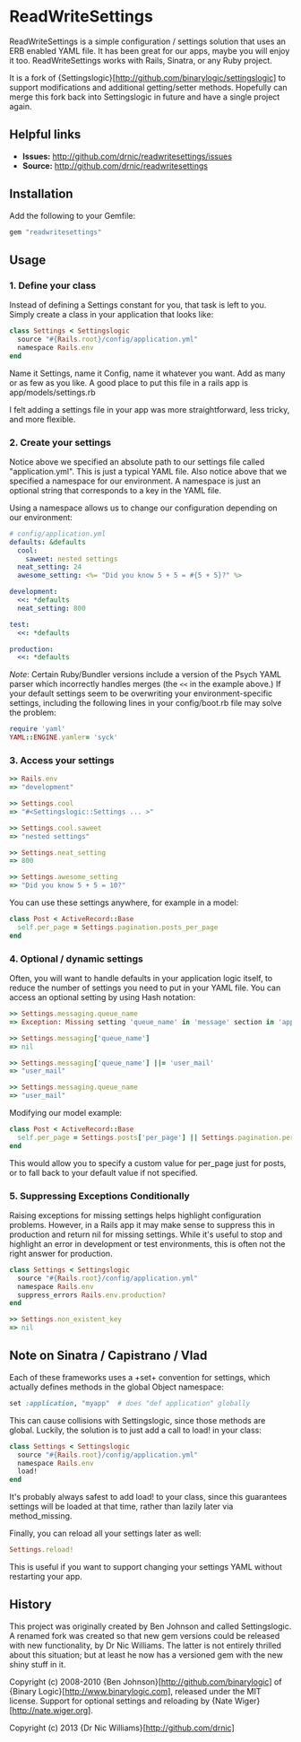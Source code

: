 # ReadWriteSettings

ReadWriteSettings is a simple configuration / settings solution that uses an ERB enabled YAML file. It has been great for
our apps, maybe you will enjoy it too.  ReadWriteSettings works with Rails, Sinatra, or any Ruby project.

It is a fork of {Settingslogic}[http://github.com/binarylogic/settingslogic] to support modifications and additional getting/setter methods. Hopefully can merge this fork back into Settingslogic in future and have a single project again.

## Helpful links

* <b>Issues:</b> http://github.com/drnic/readwritesettings/issues
* <b>Source:</b> http://github.com/drnic/readwritesettings

## Installation

Add the following to your Gemfile:

``` ruby
gem "readwritesettings"
```

## Usage

### 1. Define your class

Instead of defining a Settings constant for you, that task is left to you. Simply create a class in your application
that looks like:

``` ruby
class Settings < Settingslogic
  source "#{Rails.root}/config/application.yml"
  namespace Rails.env
end
```

Name it Settings, name it Config, name it whatever you want. Add as many or as few as you like. A good place to put
this file in a rails app is app/models/settings.rb

I felt adding a settings file in your app was more straightforward, less tricky, and more flexible.

### 2. Create your settings

Notice above we specified an absolute path to our settings file called "application.yml". This is just a typical YAML file.
Also notice above that we specified a namespace for our environment.  A namespace is just an optional string that corresponds
to a key in the YAML file.

Using a namespace allows us to change our configuration depending on our environment:

``` yaml
# config/application.yml
defaults: &defaults
  cool:
    saweet: nested settings
  neat_setting: 24
  awesome_setting: <%= "Did you know 5 + 5 = #{5 + 5}?" %>

development:
  <<: *defaults
  neat_setting: 800

test:
  <<: *defaults

production:
  <<: *defaults
```

_Note_: Certain Ruby/Bundler versions include a version of the Psych YAML parser which incorrectly handles merges (the `<<` in the example above.)
If your default settings seem to be overwriting your environment-specific settings, including the following lines in your config/boot.rb file may solve the problem:

``` ruby
require 'yaml'
YAML::ENGINE.yamler= 'syck'
```

### 3. Access your settings

``` ruby
>> Rails.env
=> "development"

>> Settings.cool
=> "#<Settingslogic::Settings ... >"

>> Settings.cool.saweet
=> "nested settings"

>> Settings.neat_setting
=> 800

>> Settings.awesome_setting
=> "Did you know 5 + 5 = 10?"
```

You can use these settings anywhere, for example in a model:

``` ruby
class Post < ActiveRecord::Base
  self.per_page = Settings.pagination.posts_per_page
end
```

### 4. Optional / dynamic settings

Often, you will want to handle defaults in your application logic itself, to reduce the number of settings
you need to put in your YAML file.  You can access an optional setting by using Hash notation:

``` ruby
>> Settings.messaging.queue_name
=> Exception: Missing setting 'queue_name' in 'message' section in 'application.yml'

>> Settings.messaging['queue_name']
=> nil

>> Settings.messaging['queue_name'] ||= 'user_mail'
=> "user_mail"

>> Settings.messaging.queue_name
=> "user_mail"
```

Modifying our model example:

``` ruby
class Post < ActiveRecord::Base
  self.per_page = Settings.posts['per_page'] || Settings.pagination.per_page
end
```

This would allow you to specify a custom value for per_page just for posts, or
to fall back to your default value if not specified.

### 5. Suppressing Exceptions Conditionally

Raising exceptions for missing settings helps highlight configuration problems.  However, in a
Rails app it may make sense to suppress this in production and return nil for missing settings.
While it's useful to stop and highlight an error in development or test environments, this is
often not the right answer for production.

``` ruby
class Settings < Settingslogic
  source "#{Rails.root}/config/application.yml"
  namespace Rails.env
  suppress_errors Rails.env.production?
end

>> Settings.non_existent_key
=> nil
```

## Note on Sinatra / Capistrano / Vlad

Each of these frameworks uses a +set+ convention for settings, which actually defines methods
in the global Object namespace:

``` ruby
set :application, "myapp"  # does "def application" globally
```

This can cause collisions with Settingslogic, since those methods are global. Luckily, the
solution is to just add a call to load! in your class:

``` ruby
class Settings < Settingslogic
  source "#{Rails.root}/config/application.yml"
  namespace Rails.env
  load!
end
```

It's probably always safest to add load! to your class, since this guarantees settings will be
loaded at that time, rather than lazily later via method_missing.

Finally, you can reload all your settings later as well:

``` ruby
Settings.reload!
```

This is useful if you want to support changing your settings YAML without restarting your app.

## History

This project was originally created by Ben Johnson and called Settingslogic. A renamed fork was created so that new gem versions could be released with new functionality, by Dr Nic Williams. The latter is not entirely thrilled about this situation; but at least he now has a versioned gem with the new shiny stuff in it.

Copyright (c) 2008-2010 {Ben Johnson}[http://github.com/binarylogic] of {Binary Logic}[http://www.binarylogic.com],
released under the MIT license.  Support for optional settings and reloading by {Nate Wiger}[http://nate.wiger.org].

Copyright (c) 2013 {Dr Nic Williams}[http://github.com/drnic]